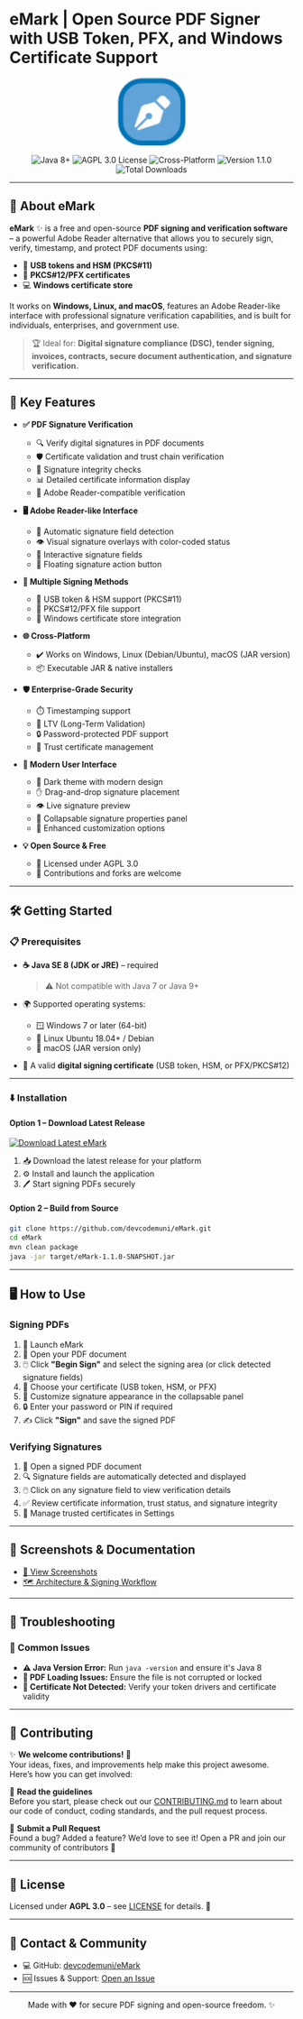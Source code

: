 # eMark | Open Source PDF Signer with USB Token, PFX, and Windows Certificate Support

<div align="center">
  <img src="src/main/resources/icons/logo.png" alt="eMark – Free PDF Signing Software" width="120">

  <p>
    <img src="https://img.shields.io/badge/Java-1.8%2B-007396?logo=java&logoColor=white" alt="Java 8+">
    <img src="https://img.shields.io/badge/License-AGPL%203.0-brightgreen" alt="AGPL 3.0 License">
    <img src="https://img.shields.io/badge/Platform-Windows%20|%20Linux%20|%20macOS-brightgreen" alt="Cross-Platform">
    <img src="https://img.shields.io/badge/Version-1.1.0-blue" alt="Version 1.1.0">
    <img src="https://img.shields.io/github/downloads/devcodemuni/eMark/total?color=success&label=Downloads" alt="Total Downloads">
  </p>
</div>

---

## 📝 About eMark

**eMark** ✨ is a free and open-source **PDF signing and verification software** – a powerful Adobe Reader alternative that allows you to securely sign, verify, timestamp, and protect PDF documents using:

- 🔑 **USB tokens and HSM (PKCS#11)**
- 📜 **PKCS#12/PFX certificates**
- 💻 **Windows certificate store**

It works on **Windows, Linux, and macOS**, features an Adobe Reader-like interface with professional signature verification capabilities, and is built for individuals, enterprises, and government use.

> 🏆 Ideal for: **Digital signature compliance (DSC), tender signing, invoices, contracts, secure document authentication, and signature verification.**

---

## 🚀 Key Features

- **✅ PDF Signature Verification**
    - 🔍 Verify digital signatures in PDF documents
    - 🛡️ Certificate validation and trust chain verification
    - 🔐 Signature integrity checks
    - 📊 Detailed certificate information display
    - 🤝 Adobe Reader-compatible verification

- **🖥️ Adobe Reader-like Interface**
    - 🎯 Automatic signature field detection
    - 👁️ Visual signature overlays with color-coded status
    - 🎨 Interactive signature fields
    - 🔘 Floating signature action button

- **🔐 Multiple Signing Methods**
    - 🔌 USB token & HSM support (PKCS#11)
    - 📁 PKCS#12/PFX file support
    - 🏢 Windows certificate store integration

- **🌐 Cross-Platform**
    - ✔️ Works on Windows, Linux (Debian/Ubuntu), macOS (JAR version)
    - 📦 Executable JAR & native installers

- **🛡️ Enterprise-Grade Security**
    - ⏱️ Timestamping support
    - 📜 LTV (Long-Term Validation)
    - 🔒 Password-protected PDF support
    - 🔑 Trust certificate management

- **🎨 Modern User Interface**
    - 🌙 Dark theme with modern design
    - ✋ Drag-and-drop signature placement
    - 👁️ Live signature preview
    - 📐 Collapsable signature properties panel
    - 🎯 Enhanced customization options

- **💡 Open Source & Free**
    - 📄 Licensed under AGPL 3.0
    - 🤝 Contributions and forks are welcome

---

## 🛠️ Getting Started

### 📋 Prerequisites

- **☕ Java SE 8 (JDK or JRE)** – required
  > ⚠️ Not compatible with Java 7 or Java 9+

- 🌍 Supported operating systems:
    - 🪟 Windows 7 or later (64-bit)
    - 🐧 Linux Ubuntu 18.04+ / Debian
    - 🍎 macOS (JAR version only)

- 📜 A valid **digital signing certificate** (USB token, HSM, or PFX/PKCS#12)

---

### ⬇️ Installation

#### **Option 1 – Download Latest Release**
[![Download Latest eMark](https://img.shields.io/github/v/release/devcodemuni/eMark?style=for-the-badge&color=blue)](https://github.com/devcodemuni/eMark/releases/latest)

1. 📥 Download the latest release for your platform
2. ⚙️ Install and launch the application
3. 🖊️ Start signing PDFs securely

#### **Option 2 – Build from Source**
```bash
git clone https://github.com/devcodemuni/eMark.git
cd eMark
mvn clean package
java -jar target/eMark-1.1.0-SNAPSHOT.jar
```

---

## 🖥️ How to Use

### Signing PDFs
1. 🚀 Launch eMark
2. 📂 Open your PDF document
3. 🖱️ Click **"Begin Sign"** and select the signing area (or click detected signature fields)
4. 🔑 Choose your certificate (USB token, HSM, or PFX)
5. 🎨 Customize signature appearance in the collapsable panel
6. 🔒 Enter your password or PIN if required
7. ✍️ Click **"Sign"** and save the signed PDF

### Verifying Signatures
1. 📂 Open a signed PDF document
2. 🔍 Signature fields are automatically detected and displayed
3. 🖱️ Click on any signature field to view verification details
4. ✅ Review certificate information, trust status, and signature integrity
5. 🔐 Manage trusted certificates in Settings

---

## 📸 Screenshots & Documentation

* [📸 View Screenshots](docs/image-gallery.md)
* [🗺️ Architecture & Signing Workflow](docs/diagram.md)

---

## 🔧 Troubleshooting

### 🚨 Common Issues

* **⚠️ Java Version Error:** Run `java -version` and ensure it's Java 8
* **📄 PDF Loading Issues:** Ensure the file is not corrupted or locked
* **🔑 Certificate Not Detected:** Verify your token drivers and certificate validity

---

## 🤝 Contributing


✨ **We welcome contributions!** 🎉  
Your ideas, fixes, and improvements help make this project awesome. Here’s how you can get involved:

📄 **Read the guidelines**  
Before you start, please check out our [CONTRIBUTING.md](CONTRIBUTING.md) to learn about our code of conduct, coding standards, and the pull request process.

🚀 **Submit a Pull Request**  
Found a bug? Added a feature? We’d love to see it! Open a PR and join our community of contributors 💪

---

## 📜 License

Licensed under **AGPL 3.0** – see [LICENSE](LICENSE) for details. 📄

---

## 📧 Contact & Community

* 💻 GitHub: [devcodemuni/eMark](https://github.com/devcodemuni/eMark)
* 🆘 Issues & Support: [Open an Issue](https://github.com/devcodemuni/eMark/issues)

---

<div align="center">
  Made with ❤️ for secure PDF signing and open-source freedom. ✨
</div>